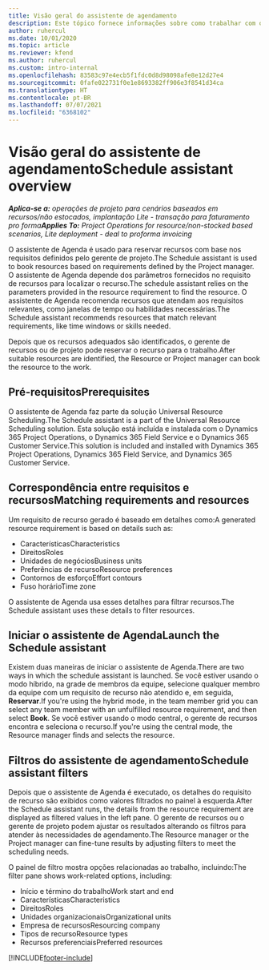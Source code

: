 ```yaml
---
title: Visão geral do assistente de agendamento
description: Este tópico fornece informações sobre como trabalhar com o assistente de Agenda para reservar recursos.
author: ruhercul
ms.date: 10/01/2020
ms.topic: article
ms.reviewer: kfend
ms.author: ruhercul
ms.custom: intro-internal
ms.openlocfilehash: 83583c97e4ecb5f1fdc0d8d98098afe8e12d27e4
ms.sourcegitcommit: 0fafe022731f0e1e8693382ff906e3f8541d34ca
ms.translationtype: HT
ms.contentlocale: pt-BR
ms.lasthandoff: 07/07/2021
ms.locfileid: "6368102"
---
```

# <a name="schedule-assistant-overview"></a><span data-ttu-id="b54c3-103">Visão geral do assistente de agendamento</span><span class="sxs-lookup"><span data-stu-id="b54c3-103">Schedule assistant overview</span></span>

<span data-ttu-id="b54c3-104">_**Aplica-se a:** operações de projeto para cenários baseados em recursos/não estocados, implantação Lite - transação para faturamento pro forma_</span><span class="sxs-lookup"><span data-stu-id="b54c3-104">_**Applies To:** Project Operations for resource/non-stocked based scenarios, Lite deployment - deal to proforma invoicing_</span></span>

<span data-ttu-id="b54c3-105">O assistente de Agenda é usado para reservar recursos com base nos requisitos definidos pelo gerente de projeto.</span><span class="sxs-lookup"><span data-stu-id="b54c3-105">The Schedule assistant is used to book resources based on requirements defined by the Project manager.</span></span> <span data-ttu-id="b54c3-106">O assistente de Agenda depende dos parâmetros fornecidos no requisito de recursos para localizar o recurso.</span><span class="sxs-lookup"><span data-stu-id="b54c3-106">The schedule assistant relies on the parameters provided in the resource requirement to find the resource.</span></span> <span data-ttu-id="b54c3-107">O assistente de Agenda recomenda recursos que atendam aos requisitos relevantes, como janelas de tempo ou habilidades necessárias.</span><span class="sxs-lookup"><span data-stu-id="b54c3-107">The Schedule assistant recommends resources that match relevant requirements, like time windows or skills needed.</span></span>

<span data-ttu-id="b54c3-108">Depois que os recursos adequados são identificados, o gerente de recursos ou de projeto pode reservar o recurso para o trabalho.</span><span class="sxs-lookup"><span data-stu-id="b54c3-108">After suitable resources are identified, the Resource or Project manager can book the resource to the work.</span></span>

## <a name="prerequisites"></a><span data-ttu-id="b54c3-109">Pré-requisitos</span><span class="sxs-lookup"><span data-stu-id="b54c3-109">Prerequisites</span></span>

<span data-ttu-id="b54c3-110">O assistente de Agenda faz parte da solução Universal Resource Scheduling.</span><span class="sxs-lookup"><span data-stu-id="b54c3-110">The Schedule assistant is a part of the Universal Resource Scheduling solution.</span></span> <span data-ttu-id="b54c3-111">Esta solução está incluída e instalada com o Dynamics 365 Project Operations, o Dynamics 365 Field Service e o Dynamics 365 Customer Service.</span><span class="sxs-lookup"><span data-stu-id="b54c3-111">This solution is included and installed with Dynamics 365 Project Operations, Dynamics 365 Field Service, and Dynamics 365 Customer Service.</span></span>

## <a name="matching-requirements-and-resources"></a><span data-ttu-id="b54c3-112">Correspondência entre requisitos e recursos</span><span class="sxs-lookup"><span data-stu-id="b54c3-112">Matching requirements and resources</span></span>

<span data-ttu-id="b54c3-113">Um requisito de recurso gerado é baseado em detalhes como:</span><span class="sxs-lookup"><span data-stu-id="b54c3-113">A generated resource requirement is based on details such as:</span></span>

-   <span data-ttu-id="b54c3-114">Características</span><span class="sxs-lookup"><span data-stu-id="b54c3-114">Characteristics</span></span>
-   <span data-ttu-id="b54c3-115">Direitos</span><span class="sxs-lookup"><span data-stu-id="b54c3-115">Roles</span></span>
-   <span data-ttu-id="b54c3-116">Unidades de negócios</span><span class="sxs-lookup"><span data-stu-id="b54c3-116">Business units</span></span>
-   <span data-ttu-id="b54c3-117">Preferências de recurso</span><span class="sxs-lookup"><span data-stu-id="b54c3-117">Resource preferences</span></span>
-   <span data-ttu-id="b54c3-118">Contornos de esforço</span><span class="sxs-lookup"><span data-stu-id="b54c3-118">Effort contours</span></span>
-   <span data-ttu-id="b54c3-119">Fuso horário</span><span class="sxs-lookup"><span data-stu-id="b54c3-119">Time zone</span></span>

<span data-ttu-id="b54c3-120">O assistente de Agenda usa esses detalhes para filtrar recursos.</span><span class="sxs-lookup"><span data-stu-id="b54c3-120">The Schedule assistant uses these details to filter resources.</span></span>

## <a name="launch-the-schedule-assistant"></a><span data-ttu-id="b54c3-121">Iniciar o assistente de Agenda</span><span class="sxs-lookup"><span data-stu-id="b54c3-121">Launch the Schedule assistant</span></span>

<span data-ttu-id="b54c3-122">Existem duas maneiras de iniciar o assistente de Agenda.</span><span class="sxs-lookup"><span data-stu-id="b54c3-122">There are two ways in which the schedule assistant is launched.</span></span> <span data-ttu-id="b54c3-123">Se você estiver usando o modo híbrido, na grade de membros da equipe, selecione qualquer membro da equipe com um requisito de recurso não atendido e, em seguida, **Reservar**.</span><span class="sxs-lookup"><span data-stu-id="b54c3-123">If you're using the hybrid mode, in the team member grid you can select any team member with an unfulfilled resource requirement, and then select **Book**.</span></span> <span data-ttu-id="b54c3-124">Se você estiver usando o modo central, o gerente de recursos encontra e seleciona o recurso.</span><span class="sxs-lookup"><span data-stu-id="b54c3-124">If you're using the central mode, the Resource manager finds and selects the resource.</span></span>

## <a name="schedule-assistant-filters"></a><span data-ttu-id="b54c3-125">Filtros do assistente de agendamento</span><span class="sxs-lookup"><span data-stu-id="b54c3-125">Schedule assistant filters</span></span>

<span data-ttu-id="b54c3-126">Depois que o assistente de Agenda é executado, os detalhes do requisito de recurso são exibidos como valores filtrados no painel à esquerda.</span><span class="sxs-lookup"><span data-stu-id="b54c3-126">After the Schedule assistant runs, the details from the resource requirement are displayed as filtered values in the left pane.</span></span> <span data-ttu-id="b54c3-127">O gerente de recursos ou o gerente de projeto podem ajustar os resultados alterando os filtros para atender às necessidades de agendamento.</span><span class="sxs-lookup"><span data-stu-id="b54c3-127">The Resource manager or the Project manager can fine-tune results by adjusting filters to meet the scheduling needs.</span></span>

<span data-ttu-id="b54c3-128">O painel de filtro mostra opções relacionadas ao trabalho, incluindo:</span><span class="sxs-lookup"><span data-stu-id="b54c3-128">The filter pane shows work-related options, including:</span></span>

-   <span data-ttu-id="b54c3-129">Início e término do trabalho</span><span class="sxs-lookup"><span data-stu-id="b54c3-129">Work start and end</span></span>
-   <span data-ttu-id="b54c3-130">Características</span><span class="sxs-lookup"><span data-stu-id="b54c3-130">Characteristics</span></span>
-   <span data-ttu-id="b54c3-131">Direitos</span><span class="sxs-lookup"><span data-stu-id="b54c3-131">Roles</span></span>
-   <span data-ttu-id="b54c3-132">Unidades organizacionais</span><span class="sxs-lookup"><span data-stu-id="b54c3-132">Organizational units</span></span>
-   <span data-ttu-id="b54c3-133">Empresa de recursos</span><span class="sxs-lookup"><span data-stu-id="b54c3-133">Resourcing company</span></span>
-   <span data-ttu-id="b54c3-134">Tipos de recurso</span><span class="sxs-lookup"><span data-stu-id="b54c3-134">Resource types</span></span>
-   <span data-ttu-id="b54c3-135">Recursos preferenciais</span><span class="sxs-lookup"><span data-stu-id="b54c3-135">Preferred resources</span></span>


[!INCLUDE[footer-include](../includes/footer-banner.md)]